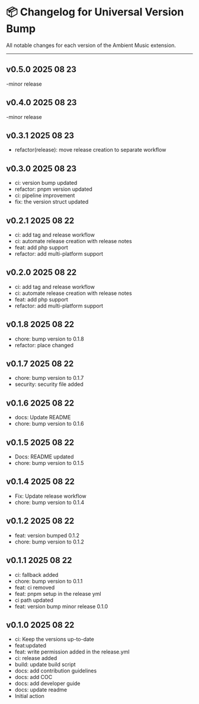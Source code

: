 # 📦 Changelog for Universal Version Bump

All notable changes for each version of the Ambient Music extension.

---

## v0.5.0 2025 08 23

-minor release

## v0.4.0 2025 08 23

-minor release

## v0.3.1 2025 08 23

- refactor(release): move release creation to separate workflow

## v0.3.0 2025 08 23

- ci: version bump updated
- refactor: pnpm version updated
- ci: pipeline improvement
- fix: the version struct updated

## v0.2.1 2025 08 22

- ci: add tag and release workflow
- ci: automate release creation with release notes
- feat: add php support
- refactor: add multi-platform support

## v0.2.0 2025 08 22

- ci: add tag and release workflow
- ci: automate release creation with release notes
- feat: add php support
- refactor: add multi-platform support

## v0.1.8 2025 08 22

- chore: bump version to 0.1.8
- refactor: place changed

## v0.1.7 2025 08 22

- chore: bump version to 0.1.7
- security: security file added

## v0.1.6 2025 08 22

- docs: Update README
- chore: bump version to 0.1.6

## v0.1.5 2025 08 22

- Docs: README updated
- chore: bump version to 0.1.5

## v0.1.4 2025 08 22

- Fix: Update release workflow
- chore: bump version to 0.1.4

## v0.1.2 2025 08 22

- feat: version bumped 0.1.2
- chore: bump version to 0.1.2

## v0.1.1 2025 08 22

- ci: fallback added
- chore: bump version to 0.1.1
- feat: ci removed
- feat: pnpm setup in the release yml
- ci path updated
- feat: version bump minor release 0.1.0


## v0.1.0 2025 08 22

- ci: Keep the versions up-to-date
- feat:updated
- feat: write permission added in the release.yml
- ci: release added
- build: update build script
- docs: add contribution guidelines
- docs: add COC
- docs: add developer guide
- docs: update readme
- Initial action

